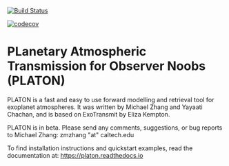 [![Build Status](https://travis-ci.com/ideasrule/platon.svg?token=CWfZwAJHKDPous7mJixf&branch=master)](https://travis-ci.com/ideasrule/platon)

[![codecov](https://codecov.io/gh/ideasrule/platon/branch/devel/graph/badge.svg)](https://codecov.io/gh/ideasrule/platon)


# PLanetary Atmospheric Transmission for Observer Noobs (PLATON)

PLATON is a fast and easy to use forward modelling and retrieval tool for
exoplanet atmospheres. It was written by Michael Zhang and Yayaati Chachan, and
is based on ExoTransmit by Eliza Kempton.

PLATON is in beta.  Please send any comments, suggestions, or bug reports to
Michael Zhang: zmzhang "at" caltech.edu

To find installation instructions and quickstart examples, read the
documentation at: https://platon.readthedocs.io
